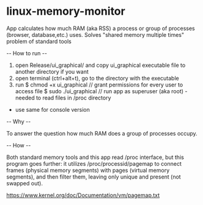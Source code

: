# linux-memory-monitor
App calculates how much RAM (aka RSS) a process or group of processes (browser, database,etc.) uses. Solves "shared memory multiple times" problem of standard tools

-- How to run --

1. open Release/ui_graphical/ and copy ui_graphical executable file to another directory if you want
2. open terminal (ctrl+alt+t), go to the directory with the executable
3. run
   $ chmod +x ui_graphical // grant permissions for every user to access file
   $ sudo ./ui_graphical  // run app as superuser (aka root) - needed to read files in /proc directory

*  use same for console version

-- Why  --

To answer the question how much RAM does a group of processes occupy. 

-- How --

Both standard memory tools and this app read /proc interface, but this program goes further: it utilizes
/proc/processid/pagemap to connect frames (physical memory segments)  with pages (virtual memory segments), and then filter them, leaving only unique and present (not swapped out).

https://www.kernel.org/doc/Documentation/vm/pagemap.txt


